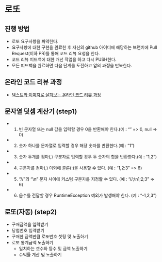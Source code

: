 # 로또
## 진행 방법
* 로또 요구사항을 파악한다.
* 요구사항에 대한 구현을 완료한 후 자신의 github 아이디에 해당하는 브랜치에 Pull Request(이하 PR)를 통해 코드 리뷰 요청을 한다.
* 코드 리뷰 피드백에 대한 개선 작업을 하고 다시 PUSH한다.
* 모든 피드백을 완료하면 다음 단계를 도전하고 앞의 과정을 반복한다.

## 온라인 코드 리뷰 과정
* [텍스트와 이미지로 살펴보는 온라인 코드 리뷰 과정](https://github.com/next-step/nextstep-docs/tree/master/codereview)

## 문자열 덧셈 계산기 (step1)
* 1. 빈 문자열 또는 null 값을 입력할 경우 0을 반환해야 한다.(예 : “” => 0, null => 0)
* 2. 숫자 하나를 문자열로 입력할 경우 해당 숫자를 반환한다.(예 : “1”)
* 3. 숫자 두개를 컴마(,) 구분자로 입력할 경우 두 숫자의 합을 반환한다.(예 : “1,2”)
* 4. 구분자를 컴마(,) 이외에 콜론(:)을 사용할 수 있다. (예 : “1,2:3” => 6)
* 5. “//”와 “\n” 문자 사이에 커스텀 구분자를 지정할 수 있다. (예 : “//;\n1;2;3” => 6)
* 6. 음수를 전달할 경우 RuntimeException 예외가 발생해야 한다. (예 : “-1,2,3”)

## 로또(자동) (step2)
* 구매금액을 입력받기
* 당첨번호 입력받기
* 구매한 금액만큼 로또번호 셋팅 및 노출하기 
* 로또 통계금액 노출하기
    * 일치하는 갯수와 등수 및 금액 노출하기
    * 수익률 계산 및 노출하기